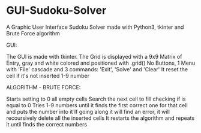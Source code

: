 # GUI-Sudoku-Solver

A Graphic User Interface Sudoku Solver made with Python3, tkinter and Brute Force algorithm

GUI:

The GUI is made with tkinter.
The Grid is displayed with a 9x9 Matrix of Entry, gray and white colored and positioned with .grid()
No Buttons, 1 Menu with 'File' cascade and 3 commands: 'Exit', 'Solve' and 'Clear'
It reset the cell if it's not inserted 1-9 number

ALGORITHM - BRUTE FORCE:

Starts setting to 0 all empty cells
Search the next cell to fill checking if is equal to 0
Tries 1-9 numbers until it finds the first correct one for that cell and puts the number into it
If going along it will find an error, it will recoursively delete all the inserted cells
It restarts the algorithm and repeats it until finds the correct numbers
